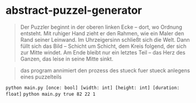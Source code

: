 # abstract-puzzel-generator

> Der Puzzler beginnt in der oberen linken Ecke – dort, wo Ordnung entsteht. Mit ruhiger Hand zieht er den Rahmen, wie ein Maler den Rand seiner Leinwand. Im Uhrzeigersinn schließt sich die Welt. Dann füllt sich das Bild – Schicht um Schicht, dem Kreis folgend, der sich zur Mitte windet. Am Ende bleibt nur ein letztes Teil – das Herz des Ganzen, das leise in seine Mitte sinkt.

> das program annimiert den prozess des stueck fuer stueck anlegens eines puzzelteils

`
python main.py [once: bool] [width: int] [height: int] [duration: float]
`
`
python main.py true 82 22 1
`
